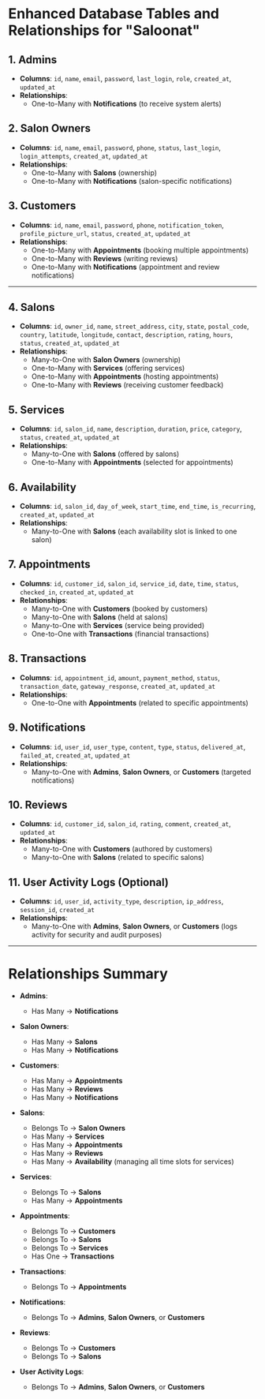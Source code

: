 # Enhanced Database Tables and Relationships for "Saloonat"

## 1. Admins

- **Columns**: `id`, `name`, `email`, `password`, `last_login`, `role`, `created_at`, `updated_at`
- **Relationships**:
  - One-to-Many with **Notifications** (to receive system alerts)

## 2. Salon Owners

- **Columns**: `id`, `name`, `email`, `password`, `phone`, `status`, `last_login`, `login_attempts`, `created_at`, `updated_at`
- **Relationships**:
  - One-to-Many with **Salons** (ownership)
  - One-to-Many with **Notifications** (salon-specific notifications)

## 3. Customers

- **Columns**: `id`, `name`, `email`, `password`, `phone`, `notification_token`, `profile_picture_url`, `status`, `created_at`, `updated_at`
- **Relationships**:
  - One-to-Many with **Appointments** (booking multiple appointments)
  - One-to-Many with **Reviews** (writing reviews)
  - One-to-Many with **Notifications** (appointment and review notifications)

---

## 4. Salons

- **Columns**: `id`, `owner_id`, `name`, `street_address`, `city`, `state`, `postal_code`, `country`, `latitude`, `longitude`, `contact`, `description`, `rating`, `hours`, `status`, `created_at`, `updated_at`
- **Relationships**:
  - Many-to-One with **Salon Owners** (ownership)
  - One-to-Many with **Services** (offering services)
  - One-to-Many with **Appointments** (hosting appointments)
  - One-to-Many with **Reviews** (receiving customer feedback)

## 5. Services

- **Columns**: `id`, `salon_id`, `name`, `description`, `duration`, `price`, `category`, `status`, `created_at`, `updated_at`
- **Relationships**:
  - Many-to-One with **Salons** (offered by salons)
  - One-to-Many with **Appointments** (selected for appointments)

## 6. Availability

- **Columns**: `id`, `salon_id`, `day_of_week`, `start_time`, `end_time`, `is_recurring`, `created_at`, `updated_at`
- **Relationships**:
  - Many-to-One with **Salons** (each availability slot is linked to one salon)

## 7. Appointments

- **Columns**: `id`, `customer_id`, `salon_id`, `service_id`, `date`, `time`, `status`, `checked_in`, `created_at`, `updated_at`
- **Relationships**:
  - Many-to-One with **Customers** (booked by customers)
  - Many-to-One with **Salons** (held at salons)
  - Many-to-One with **Services** (service being provided)
  - One-to-One with **Transactions** (financial transactions)

## 8. Transactions

- **Columns**: `id`, `appointment_id`, `amount`, `payment_method`, `status`, `transaction_date`, `gateway_response`, `created_at`, `updated_at`
- **Relationships**:
  - One-to-One with **Appointments** (related to specific appointments)

## 9. Notifications

- **Columns**: `id`, `user_id`, `user_type`, `content`, `type`, `status`, `delivered_at`, `failed_at`, `created_at`, `updated_at`
- **Relationships**:
  - Many-to-One with **Admins**, **Salon Owners**, or **Customers** (targeted notifications)

## 10. Reviews

- **Columns**: `id`, `customer_id`, `salon_id`, `rating`, `comment`, `created_at`, `updated_at`
- **Relationships**:
  - Many-to-One with **Customers** (authored by customers)
  - Many-to-One with **Salons** (related to specific salons)

## 11. User Activity Logs (Optional)

- **Columns**: `id`, `user_id`, `activity_type`, `description`, `ip_address`, `session_id`, `created_at`
- **Relationships**:
  - Many-to-One with **Admins**, **Salon Owners**, or **Customers** (logs activity for security and audit purposes)

---

# Relationships Summary

- **Admins**:

  - Has Many → **Notifications**

- **Salon Owners**:

  - Has Many → **Salons**
  - Has Many → **Notifications**

- **Customers**:

  - Has Many → **Appointments**
  - Has Many → **Reviews**
  - Has Many → **Notifications**

- **Salons**:

  - Belongs To → **Salon Owners**
  - Has Many → **Services**
  - Has Many → **Appointments**
  - Has Many → **Reviews**
  - Has Many → **Availability** (managing all time slots for services)

- **Services**:

  - Belongs To → **Salons**
  - Has Many → **Appointments**

- **Appointments**:

  - Belongs To → **Customers**
  - Belongs To → **Salons**
  - Belongs To → **Services**
  - Has One → **Transactions**

- **Transactions**:

  - Belongs To → **Appointments**

- **Notifications**:

  - Belongs To → **Admins**, **Salon Owners**, or **Customers**

- **Reviews**:

  - Belongs To → **Customers**
  - Belongs To → **Salons**

- **User Activity Logs**:
  - Belongs To → **Admins**, **Salon Owners**, or **Customers**
